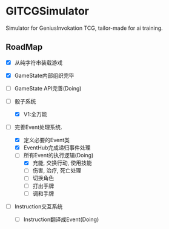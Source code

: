 # GITCGSimulator
Simulator for GeniusInvokation TCG, tailor-made for ai training. 


## RoadMap

- [x] 从纯字符串装载游戏
- [x] GameState内部组织完毕
- [ ] GameState API完善(Doing)

- [ ] 骰子系统
  - [x]  V1:全万能

- [ ] 完善Event处理系统.
  - [x] 定义必要的Event类 
  - [x] EventHub完成递归事件处理
  - [ ] 所有Event的执行逻辑(Doing)
    - [x] 充能, 交换行动, 使用技能
    - [ ] 伤害, 治疗, 死亡处理
    - [ ] 切换角色
    - [ ] 打出手牌
    - [ ] 调和手牌

- [ ] Instruction交互系统
   - [ ] Instruction翻译成Event(Doing) 